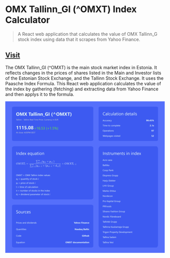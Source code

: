 # OMX Tallinn_GI (^OMXT) Index Calculator

> A React web application that calculates the value of OMX Tallinn_G stock index using data that it scrapes from Yahoo Finance.

## [Visit](https://henrisuurorg.github.io/OMX-TALLINN-INDEX/ "OMX Tallinn_GI (^OMXT) Index Calculator")

The OMX Tallinn_GI (^OMXT) is the main stock market index in Estonia. It reflects changes in the prices of shares listed in the Main and Investor lists of the Estonian Stock Exchange, and the Tallinn Stock Exchange. It uses the Paasche Index Formula. This React web application calculates the value of the index by gathering (fetching) and extracting data from Yahoo Finance and then applys it to the formula.

![](Header.png)
